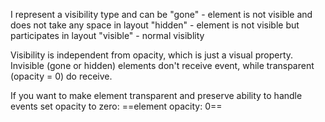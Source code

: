 I represent a visibility type and can be
	"gone" - element is not visible and does not take any space in layout
	"hidden" - element is not visible but participates in layout
	"visible" - normal visiblity

Visibility is independent from opacity, which is just a visual property.
Invisible (gone or hidden) elements don't receive event, while transparent (opacity = 0) do receive.

If you want to make element transparent and preserve ability to handle events set opacity to zero:
==element opacity: 0==
